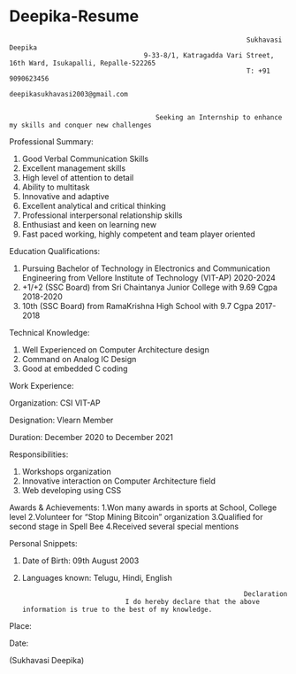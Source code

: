 # Deepika-Resume

                                                                
                                                                Sukhavasi Deepika
                                      9-33-8/1, Katragadda Vari Street, 16th Ward, Isukapalli, Repalle-522265
                                                                T: +91 9090623456
                                                            deepikasukhavasi2003@gmail.com
                                                            
                                                            
                                         Seeking an Internship to enhance my skills and conquer new challenges
                                         
Professional Summary:
1. Good Verbal Communication Skills
2. Excellent management skills
3. High level of attention to detail
4. Ability to multitask
5. Innovative and adaptive
6. Excellent analytical and critical thinking
7. Professional interpersonal relationship skills
8. Enthusiast and keen on learning new
9. Fast paced working, highly competent and team player oriented

Education Qualifications:
1. Pursuing Bachelor of Technology in Electronics and Communication Engineering 
   from Vellore Institute of Technology (VIT-AP)
   2020-2024
2. +1/+2 (SSC Board) from Sri Chaintanya Junior College with 9.69 Cgpa
   2018-2020
3. 10th (SSC Board) from RamaKrishna High School with 9.7 Cgpa
   2017-2018
  
Technical Knowledge:
1. Well Experienced on Computer Architecture design 
2. Command on Analog IC Design
3. Good at embedded C coding

Work Experience:

Organization: CSI VIT-AP

Designation: Vlearn Member

Duration: December 2020 to December 2021

Responsibilities:
1. Workshops organization
2. Innovative interaction on Computer Architecture field
3. Web developing using CSS

Awards & Achievements:
1.Won many awards in sports at School, College level
2.Volunteer for “Stop Mining Bitcoin” organization
3.Qualified for second stage in Spell Bee
4.Received several special mentions

Personal Snippets:
1. Date of Birth: 09th August 2003
2. Languages known: Telugu, Hindi, English

                                                               Declaration
                                 I do hereby declare that the above information is true to the best of my knowledge.
                                 
Place:

Date:                                                                                                                                               


(Sukhavasi Deepika)
